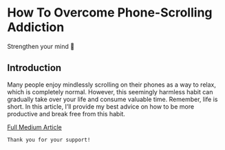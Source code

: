 # How To Overcome Phone-Scrolling Addiction
Strengthen your mind 🧠

## Introduction
Many people enjoy mindlessly scrolling on their phones as a way to relax, which is completely normal. However, this seemingly harmless habit can gradually take over your life and consume valuable time. Remember, life is short. In this article, I’ll provide my best advice on how to be more productive and break free from this habit.


[Full Medium Article](https://medium.com/@fedcal/how-to-overcome-phone-scrolling-addiction-edb0e33607d2)


```
Thank you for your support!
```


